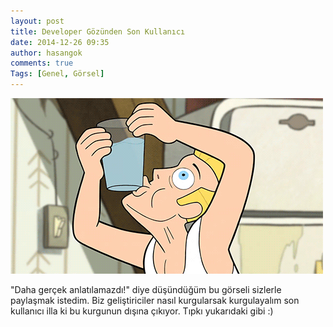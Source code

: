 ```yaml
---
layout: post
title: Developer Gözünden Son Kullanıcı
date: 2014-12-26 09:35
author: hasangok
comments: true
Tags: [Genel, Görsel]
---
```

![Developer Gözünden Son Kullanıcı](https://raw.githubusercontent.com/hasangok/hasangok.github.io/master/uploads/2014/12/developer-gozunden-son-kullanici.gif "Developer Gözünden Son Kullanıcı")

"Daha gerçek anlatılamazdı!" diye düşündüğüm bu görseli sizlerle paylaşmak istedim. Biz geliştiriciler nasıl kurgularsak kurgulayalım son kullanıcı illa ki bu kurgunun dışına çıkıyor. Tıpkı yukarıdaki gibi :)
